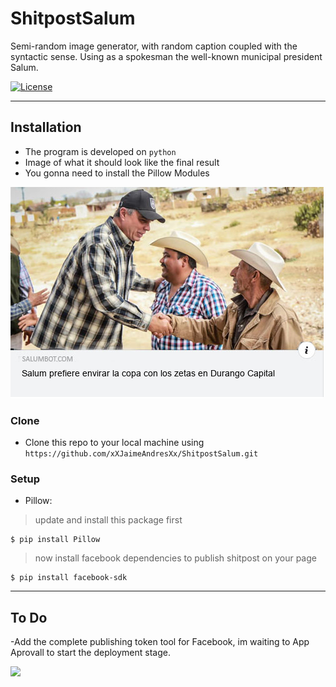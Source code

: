 # ShitpostSalum
Semi-random image generator, with random caption coupled with the syntactic sense. Using as a spokesman the well-known municipal president Salum.

[![License](http://img.shields.io/:license-mit-blue.svg?style=flat-square)](http://badges.mit-license.org)

---

## Installation

- The program is developed on  `python`
- Image of what it should look like the final result
- You gonna need to install the Pillow Modules

![](IMGSalum/git-muestra.png)



### Clone

- Clone this repo to your local machine using `https://github.com/xXJaimeAndresXx/ShitpostSalum.git`

### Setup

- Pillow:

> update and install this package first

```shell
$ pip install Pillow
```

> now install facebook dependencies to publish shitpost on your page

```shell
$ pip install facebook-sdk
```

---

## To Do

-Add the complete publishing token tool for Facebook, im waiting to App Aprovall to start the deployment stage.

<img src="https://i.kym-cdn.com/photos/images/facebook/001/682/665/3fa.jpg">
